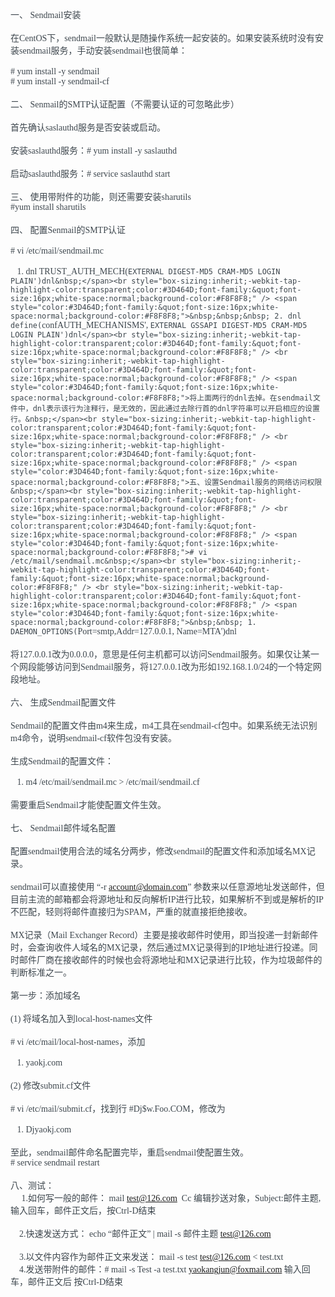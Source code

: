 <span style="color:#3D464D;font-family:&quot;font-size:16px;white-space:normal;background-color:#F8F8F8;">一、 Sendmail安装&nbsp;</span><br style="box-sizing:inherit;-webkit-tap-highlight-color:transparent;color:#3D464D;font-family:&quot;font-size:16px;white-space:normal;background-color:#F8F8F8;" />
<br style="box-sizing:inherit;-webkit-tap-highlight-color:transparent;color:#3D464D;font-family:&quot;font-size:16px;white-space:normal;background-color:#F8F8F8;" />
<span style="color:#3D464D;font-family:&quot;font-size:16px;white-space:normal;background-color:#F8F8F8;">在CentOS下，sendmail一般默认是随操作系统一起安装的。如果安装系统时没有安装sendmail服务，手动安装sendmail也很简单：&nbsp;</span><br style="box-sizing:inherit;-webkit-tap-highlight-color:transparent;color:#3D464D;font-family:&quot;font-size:16px;white-space:normal;background-color:#F8F8F8;" />
<br style="box-sizing:inherit;-webkit-tap-highlight-color:transparent;color:#3D464D;font-family:&quot;font-size:16px;white-space:normal;background-color:#F8F8F8;" />
<span style="color:#3D464D;font-family:&quot;font-size:16px;white-space:normal;background-color:#F8F8F8;"># yum install -y sendmail&nbsp;</span><br style="box-sizing:inherit;-webkit-tap-highlight-color:transparent;color:#3D464D;font-family:&quot;font-size:16px;white-space:normal;background-color:#F8F8F8;" />
<span style="color:#3D464D;font-family:&quot;font-size:16px;white-space:normal;background-color:#F8F8F8;"># yum install -y sendmail-cf&nbsp;</span><br style="box-sizing:inherit;-webkit-tap-highlight-color:transparent;color:#3D464D;font-family:&quot;font-size:16px;white-space:normal;background-color:#F8F8F8;" />
<br style="box-sizing:inherit;-webkit-tap-highlight-color:transparent;color:#3D464D;font-family:&quot;font-size:16px;white-space:normal;background-color:#F8F8F8;" />
<span style="color:#3D464D;font-family:&quot;font-size:16px;white-space:normal;background-color:#F8F8F8;">二、 Senmail的SMTP认证配置（不需要认证的可忽略此步）&nbsp;</span><br style="box-sizing:inherit;-webkit-tap-highlight-color:transparent;color:#3D464D;font-family:&quot;font-size:16px;white-space:normal;background-color:#F8F8F8;" />
<br style="box-sizing:inherit;-webkit-tap-highlight-color:transparent;color:#3D464D;font-family:&quot;font-size:16px;white-space:normal;background-color:#F8F8F8;" />
<span style="color:#3D464D;font-family:&quot;font-size:16px;white-space:normal;background-color:#F8F8F8;">首先确认saslauthd服务是否安装或启动。&nbsp;</span><br style="box-sizing:inherit;-webkit-tap-highlight-color:transparent;color:#3D464D;font-family:&quot;font-size:16px;white-space:normal;background-color:#F8F8F8;" />
<br style="box-sizing:inherit;-webkit-tap-highlight-color:transparent;color:#3D464D;font-family:&quot;font-size:16px;white-space:normal;background-color:#F8F8F8;" />
<span style="color:#3D464D;font-family:&quot;font-size:16px;white-space:normal;background-color:#F8F8F8;">安装saslauthd服务：# yum install -y saslauthd&nbsp;</span><br style="box-sizing:inherit;-webkit-tap-highlight-color:transparent;color:#3D464D;font-family:&quot;font-size:16px;white-space:normal;background-color:#F8F8F8;" />
<br style="box-sizing:inherit;-webkit-tap-highlight-color:transparent;color:#3D464D;font-family:&quot;font-size:16px;white-space:normal;background-color:#F8F8F8;" />
<span style="color:#3D464D;font-family:&quot;font-size:16px;white-space:normal;background-color:#F8F8F8;">启动saslauthd服务：# service saslauthd start&nbsp;</span><br style="box-sizing:inherit;-webkit-tap-highlight-color:transparent;color:#3D464D;font-family:&quot;font-size:16px;white-space:normal;background-color:#F8F8F8;" />
<br style="box-sizing:inherit;-webkit-tap-highlight-color:transparent;color:#3D464D;font-family:&quot;font-size:16px;white-space:normal;background-color:#F8F8F8;" />
<span style="color:#3D464D;font-family:&quot;font-size:16px;white-space:normal;background-color:#F8F8F8;">三、 使用带附件的功能，则还需要安装sharutils&nbsp;</span><br style="box-sizing:inherit;-webkit-tap-highlight-color:transparent;color:#3D464D;font-family:&quot;font-size:16px;white-space:normal;background-color:#F8F8F8;" />
<span style="color:#3D464D;font-family:&quot;font-size:16px;white-space:normal;background-color:#F8F8F8;">#yum install sharutils&nbsp;</span><br style="box-sizing:inherit;-webkit-tap-highlight-color:transparent;color:#3D464D;font-family:&quot;font-size:16px;white-space:normal;background-color:#F8F8F8;" />
<br style="box-sizing:inherit;-webkit-tap-highlight-color:transparent;color:#3D464D;font-family:&quot;font-size:16px;white-space:normal;background-color:#F8F8F8;" />
<span style="color:#3D464D;font-family:&quot;font-size:16px;white-space:normal;background-color:#F8F8F8;">四、 配置Senmail的SMTP认证&nbsp;</span><br style="box-sizing:inherit;-webkit-tap-highlight-color:transparent;color:#3D464D;font-family:&quot;font-size:16px;white-space:normal;background-color:#F8F8F8;" />
<br style="box-sizing:inherit;-webkit-tap-highlight-color:transparent;color:#3D464D;font-family:&quot;font-size:16px;white-space:normal;background-color:#F8F8F8;" />
<span style="color:#3D464D;font-family:&quot;font-size:16px;white-space:normal;background-color:#F8F8F8;"># vi /etc/mail/sendmail.mc&nbsp;</span><br style="box-sizing:inherit;-webkit-tap-highlight-color:transparent;color:#3D464D;font-family:&quot;font-size:16px;white-space:normal;background-color:#F8F8F8;" />
<br style="box-sizing:inherit;-webkit-tap-highlight-color:transparent;color:#3D464D;font-family:&quot;font-size:16px;white-space:normal;background-color:#F8F8F8;" />
<span style="color:#3D464D;font-family:&quot;font-size:16px;white-space:normal;background-color:#F8F8F8;">&nbsp;&nbsp; 1. dnl TRUST_AUTH_MECH(`EXTERNAL DIGEST-MD5 CRAM-MD5 LOGIN PLAIN')dnl&nbsp;</span><br style="box-sizing:inherit;-webkit-tap-highlight-color:transparent;color:#3D464D;font-family:&quot;font-size:16px;white-space:normal;background-color:#F8F8F8;" />
<span style="color:#3D464D;font-family:&quot;font-size:16px;white-space:normal;background-color:#F8F8F8;">&nbsp;&nbsp;&nbsp; 2. dnl define(`confAUTH_MECHANISMS', `EXTERNAL GSSAPI DIGEST-MD5 CRAM-MD5 LOGIN PLAIN')dnl</span><br style="box-sizing:inherit;-webkit-tap-highlight-color:transparent;color:#3D464D;font-family:&quot;font-size:16px;white-space:normal;background-color:#F8F8F8;" />
<br style="box-sizing:inherit;-webkit-tap-highlight-color:transparent;color:#3D464D;font-family:&quot;font-size:16px;white-space:normal;background-color:#F8F8F8;" />
<span style="color:#3D464D;font-family:&quot;font-size:16px;white-space:normal;background-color:#F8F8F8;">将上面两行的dnl去掉。在sendmail文件中，dnl表示该行为注释行，是无效的，因此通过去除行首的dnl字符串可以开启相应的设置行。&nbsp;</span><br style="box-sizing:inherit;-webkit-tap-highlight-color:transparent;color:#3D464D;font-family:&quot;font-size:16px;white-space:normal;background-color:#F8F8F8;" />
<br style="box-sizing:inherit;-webkit-tap-highlight-color:transparent;color:#3D464D;font-family:&quot;font-size:16px;white-space:normal;background-color:#F8F8F8;" />
<span style="color:#3D464D;font-family:&quot;font-size:16px;white-space:normal;background-color:#F8F8F8;">五、设置Sendmail服务的网络访问权限&nbsp;</span><br style="box-sizing:inherit;-webkit-tap-highlight-color:transparent;color:#3D464D;font-family:&quot;font-size:16px;white-space:normal;background-color:#F8F8F8;" />
<br style="box-sizing:inherit;-webkit-tap-highlight-color:transparent;color:#3D464D;font-family:&quot;font-size:16px;white-space:normal;background-color:#F8F8F8;" />
<span style="color:#3D464D;font-family:&quot;font-size:16px;white-space:normal;background-color:#F8F8F8;"># vi /etc/mail/sendmail.mc&nbsp;</span><br style="box-sizing:inherit;-webkit-tap-highlight-color:transparent;color:#3D464D;font-family:&quot;font-size:16px;white-space:normal;background-color:#F8F8F8;" />
<br style="box-sizing:inherit;-webkit-tap-highlight-color:transparent;color:#3D464D;font-family:&quot;font-size:16px;white-space:normal;background-color:#F8F8F8;" />
<span style="color:#3D464D;font-family:&quot;font-size:16px;white-space:normal;background-color:#F8F8F8;">&nbsp;&nbsp; 1. DAEMON_OPTIONS(`Port=smtp,Addr=127.0.0.1, Name=MTA')dnl&nbsp;</span><br style="box-sizing:inherit;-webkit-tap-highlight-color:transparent;color:#3D464D;font-family:&quot;font-size:16px;white-space:normal;background-color:#F8F8F8;" />
<br style="box-sizing:inherit;-webkit-tap-highlight-color:transparent;color:#3D464D;font-family:&quot;font-size:16px;white-space:normal;background-color:#F8F8F8;" />
<span style="color:#3D464D;font-family:&quot;font-size:16px;white-space:normal;background-color:#F8F8F8;">将127.0.0.1改为0.0.0.0，意思是任何主机都可以访问Sendmail服务。如果仅让某一个网段能够访问到Sendmail服务，将127.0.0.1改为形如192.168.1.0/24的一个特定网段地址。&nbsp;</span><br style="box-sizing:inherit;-webkit-tap-highlight-color:transparent;color:#3D464D;font-family:&quot;font-size:16px;white-space:normal;background-color:#F8F8F8;" />
<br style="box-sizing:inherit;-webkit-tap-highlight-color:transparent;color:#3D464D;font-family:&quot;font-size:16px;white-space:normal;background-color:#F8F8F8;" />
<span style="color:#3D464D;font-family:&quot;font-size:16px;white-space:normal;background-color:#F8F8F8;">六、 生成Sendmail配置文件&nbsp;</span><br style="box-sizing:inherit;-webkit-tap-highlight-color:transparent;color:#3D464D;font-family:&quot;font-size:16px;white-space:normal;background-color:#F8F8F8;" />
<br style="box-sizing:inherit;-webkit-tap-highlight-color:transparent;color:#3D464D;font-family:&quot;font-size:16px;white-space:normal;background-color:#F8F8F8;" />
<span style="color:#3D464D;font-family:&quot;font-size:16px;white-space:normal;background-color:#F8F8F8;">Sendmail的配置文件由m4来生成，m4工具在sendmail-cf包中。如果系统无法识别m4命令，说明sendmail-cf软件包没有安装。&nbsp;</span><br style="box-sizing:inherit;-webkit-tap-highlight-color:transparent;color:#3D464D;font-family:&quot;font-size:16px;white-space:normal;background-color:#F8F8F8;" />
<br style="box-sizing:inherit;-webkit-tap-highlight-color:transparent;color:#3D464D;font-family:&quot;font-size:16px;white-space:normal;background-color:#F8F8F8;" />
<span style="color:#3D464D;font-family:&quot;font-size:16px;white-space:normal;background-color:#F8F8F8;">生成Sendmail的配置文件：&nbsp;</span><br style="box-sizing:inherit;-webkit-tap-highlight-color:transparent;color:#3D464D;font-family:&quot;font-size:16px;white-space:normal;background-color:#F8F8F8;" />
<br style="box-sizing:inherit;-webkit-tap-highlight-color:transparent;color:#3D464D;font-family:&quot;font-size:16px;white-space:normal;background-color:#F8F8F8;" />
<span style="color:#3D464D;font-family:&quot;font-size:16px;white-space:normal;background-color:#F8F8F8;">&nbsp;&nbsp; 1. m4 /etc/mail/sendmail.mc &gt; /etc/mail/sendmail.cf &nbsp;&nbsp;</span><br style="box-sizing:inherit;-webkit-tap-highlight-color:transparent;color:#3D464D;font-family:&quot;font-size:16px;white-space:normal;background-color:#F8F8F8;" />
<br style="box-sizing:inherit;-webkit-tap-highlight-color:transparent;color:#3D464D;font-family:&quot;font-size:16px;white-space:normal;background-color:#F8F8F8;" />
<span style="color:#3D464D;font-family:&quot;font-size:16px;white-space:normal;background-color:#F8F8F8;">需要重启Sendmail才能使配置文件生效。&nbsp;</span><br style="box-sizing:inherit;-webkit-tap-highlight-color:transparent;color:#3D464D;font-family:&quot;font-size:16px;white-space:normal;background-color:#F8F8F8;" />
<br style="box-sizing:inherit;-webkit-tap-highlight-color:transparent;color:#3D464D;font-family:&quot;font-size:16px;white-space:normal;background-color:#F8F8F8;" />
<span style="color:#3D464D;font-family:&quot;font-size:16px;white-space:normal;background-color:#F8F8F8;">七、 Sendmail邮件域名配置&nbsp;</span><br style="box-sizing:inherit;-webkit-tap-highlight-color:transparent;color:#3D464D;font-family:&quot;font-size:16px;white-space:normal;background-color:#F8F8F8;" />
<br style="box-sizing:inherit;-webkit-tap-highlight-color:transparent;color:#3D464D;font-family:&quot;font-size:16px;white-space:normal;background-color:#F8F8F8;" />
<span style="color:#3D464D;font-family:&quot;font-size:16px;white-space:normal;background-color:#F8F8F8;">配置sendmail使用合法的域名分两步，修改sendmail的配置文件和添加域名MX记录。&nbsp;</span><br style="box-sizing:inherit;-webkit-tap-highlight-color:transparent;color:#3D464D;font-family:&quot;font-size:16px;white-space:normal;background-color:#F8F8F8;" />
<br style="box-sizing:inherit;-webkit-tap-highlight-color:transparent;color:#3D464D;font-family:&quot;font-size:16px;white-space:normal;background-color:#F8F8F8;" />
<span style="color:#3D464D;font-family:&quot;font-size:16px;white-space:normal;background-color:#F8F8F8;">sendmail可以直接使用 “-r account@domain.com” 参数来以任意源地址发送邮件，但目前主流的邮箱都会将源地址和反向解析IP进行比较，如果解析不到或是解析的IP不匹配，轻则将邮件直接归为SPAM，严重的就直接拒绝接收。&nbsp;</span><br style="box-sizing:inherit;-webkit-tap-highlight-color:transparent;color:#3D464D;font-family:&quot;font-size:16px;white-space:normal;background-color:#F8F8F8;" />
<br style="box-sizing:inherit;-webkit-tap-highlight-color:transparent;color:#3D464D;font-family:&quot;font-size:16px;white-space:normal;background-color:#F8F8F8;" />
<span style="color:#3D464D;font-family:&quot;font-size:16px;white-space:normal;background-color:#F8F8F8;">MX记录（Mail Exchanger Record）主要是接收邮件时使用，即当投递一封新邮件时，会查询收件人域名的MX记录，然后通过MX记录得到的IP地址进行投递。同时邮件厂商在接收邮件的时候也会将源地址和MX记录进行比较，作为垃圾邮件的判断标准之一。&nbsp;</span><br style="box-sizing:inherit;-webkit-tap-highlight-color:transparent;color:#3D464D;font-family:&quot;font-size:16px;white-space:normal;background-color:#F8F8F8;" />
<br style="box-sizing:inherit;-webkit-tap-highlight-color:transparent;color:#3D464D;font-family:&quot;font-size:16px;white-space:normal;background-color:#F8F8F8;" />
<span style="color:#3D464D;font-family:&quot;font-size:16px;white-space:normal;background-color:#F8F8F8;">第一步：添加域名&nbsp;</span><br style="box-sizing:inherit;-webkit-tap-highlight-color:transparent;color:#3D464D;font-family:&quot;font-size:16px;white-space:normal;background-color:#F8F8F8;" />
<br style="box-sizing:inherit;-webkit-tap-highlight-color:transparent;color:#3D464D;font-family:&quot;font-size:16px;white-space:normal;background-color:#F8F8F8;" />
<span style="color:#3D464D;font-family:&quot;font-size:16px;white-space:normal;background-color:#F8F8F8;">(1) 将域名加入到local-host-names文件&nbsp;</span><br style="box-sizing:inherit;-webkit-tap-highlight-color:transparent;color:#3D464D;font-family:&quot;font-size:16px;white-space:normal;background-color:#F8F8F8;" />
<br style="box-sizing:inherit;-webkit-tap-highlight-color:transparent;color:#3D464D;font-family:&quot;font-size:16px;white-space:normal;background-color:#F8F8F8;" />
<span style="color:#3D464D;font-family:&quot;font-size:16px;white-space:normal;background-color:#F8F8F8;"># vi /etc/mail/local-host-names，添加&nbsp;</span><br style="box-sizing:inherit;-webkit-tap-highlight-color:transparent;color:#3D464D;font-family:&quot;font-size:16px;white-space:normal;background-color:#F8F8F8;" />
<br style="box-sizing:inherit;-webkit-tap-highlight-color:transparent;color:#3D464D;font-family:&quot;font-size:16px;white-space:normal;background-color:#F8F8F8;" />
<span style="color:#3D464D;font-family:&quot;font-size:16px;white-space:normal;background-color:#F8F8F8;">&nbsp;&nbsp; 1. yaokj.com&nbsp;</span><br style="box-sizing:inherit;-webkit-tap-highlight-color:transparent;color:#3D464D;font-family:&quot;font-size:16px;white-space:normal;background-color:#F8F8F8;" />
<br style="box-sizing:inherit;-webkit-tap-highlight-color:transparent;color:#3D464D;font-family:&quot;font-size:16px;white-space:normal;background-color:#F8F8F8;" />
<span style="color:#3D464D;font-family:&quot;font-size:16px;white-space:normal;background-color:#F8F8F8;">(2) 修改submit.cf文件&nbsp;</span><br style="box-sizing:inherit;-webkit-tap-highlight-color:transparent;color:#3D464D;font-family:&quot;font-size:16px;white-space:normal;background-color:#F8F8F8;" />
<br style="box-sizing:inherit;-webkit-tap-highlight-color:transparent;color:#3D464D;font-family:&quot;font-size:16px;white-space:normal;background-color:#F8F8F8;" />
<span style="color:#3D464D;font-family:&quot;font-size:16px;white-space:normal;background-color:#F8F8F8;"># vi /etc/mail/submit.cf，找到行 #Dj$w.Foo.COM，修改为&nbsp;</span><br style="box-sizing:inherit;-webkit-tap-highlight-color:transparent;color:#3D464D;font-family:&quot;font-size:16px;white-space:normal;background-color:#F8F8F8;" />
<br style="box-sizing:inherit;-webkit-tap-highlight-color:transparent;color:#3D464D;font-family:&quot;font-size:16px;white-space:normal;background-color:#F8F8F8;" />
<span style="color:#3D464D;font-family:&quot;font-size:16px;white-space:normal;background-color:#F8F8F8;">&nbsp;&nbsp; 1. Djyaokj.com&nbsp;</span><br style="box-sizing:inherit;-webkit-tap-highlight-color:transparent;color:#3D464D;font-family:&quot;font-size:16px;white-space:normal;background-color:#F8F8F8;" />
<br style="box-sizing:inherit;-webkit-tap-highlight-color:transparent;color:#3D464D;font-family:&quot;font-size:16px;white-space:normal;background-color:#F8F8F8;" />
<span style="color:#3D464D;font-family:&quot;font-size:16px;white-space:normal;background-color:#F8F8F8;">至此，sendmail邮件命名配置完毕，重启sendmail使配置生效。&nbsp;</span><br style="box-sizing:inherit;-webkit-tap-highlight-color:transparent;color:#3D464D;font-family:&quot;font-size:16px;white-space:normal;background-color:#F8F8F8;" />
<span style="color:#3D464D;font-family:&quot;font-size:16px;white-space:normal;background-color:#F8F8F8;"># service sendmail restart&nbsp;</span><br style="box-sizing:inherit;-webkit-tap-highlight-color:transparent;color:#3D464D;font-family:&quot;font-size:16px;white-space:normal;background-color:#F8F8F8;" />
<br style="box-sizing:inherit;-webkit-tap-highlight-color:transparent;color:#3D464D;font-family:&quot;font-size:16px;white-space:normal;background-color:#F8F8F8;" />
<span style="color:#3D464D;font-family:&quot;font-size:16px;white-space:normal;background-color:#F8F8F8;">八、测试：&nbsp;</span><br style="box-sizing:inherit;-webkit-tap-highlight-color:transparent;color:#3D464D;font-family:&quot;font-size:16px;white-space:normal;background-color:#F8F8F8;" />
<span style="color:#3D464D;font-family:&quot;font-size:16px;white-space:normal;background-color:#F8F8F8;">&nbsp;&nbsp;&nbsp;&nbsp; 1.如何写一般的邮件： mail test@126.com&nbsp; Cc 编辑抄送对象，Subject:邮件主题,输入回车，邮件正文后，按Ctrl-D结束&nbsp;</span><br style="box-sizing:inherit;-webkit-tap-highlight-color:transparent;color:#3D464D;font-family:&quot;font-size:16px;white-space:normal;background-color:#F8F8F8;" />
<br style="box-sizing:inherit;-webkit-tap-highlight-color:transparent;color:#3D464D;font-family:&quot;font-size:16px;white-space:normal;background-color:#F8F8F8;" />
<span style="color:#3D464D;font-family:&quot;font-size:16px;white-space:normal;background-color:#F8F8F8;">&nbsp;&nbsp;&nbsp; 2.快速发送方式： echo “邮件正文” | mail -s 邮件主题 test@126.com&nbsp;</span><br style="box-sizing:inherit;-webkit-tap-highlight-color:transparent;color:#3D464D;font-family:&quot;font-size:16px;white-space:normal;background-color:#F8F8F8;" />
<br style="box-sizing:inherit;-webkit-tap-highlight-color:transparent;color:#3D464D;font-family:&quot;font-size:16px;white-space:normal;background-color:#F8F8F8;" />
<span style="color:#3D464D;font-family:&quot;font-size:16px;white-space:normal;background-color:#F8F8F8;">&nbsp;&nbsp;&nbsp; 3.以文件内容作为邮件正文来发送： mail -s test test@126.com &lt; test.txt&nbsp;</span><br style="box-sizing:inherit;-webkit-tap-highlight-color:transparent;color:#3D464D;font-family:&quot;font-size:16px;white-space:normal;background-color:#F8F8F8;" />
<span style="color:#3D464D;font-family:&quot;font-size:16px;white-space:normal;background-color:#F8F8F8;">&nbsp;&nbsp;&nbsp; 4.发送带附件的邮件：# mail -s Test -a test.txt yaokangjun@foxmail.com 输入回车，邮件正文后 按Ctrl-D结束&nbsp;</span>